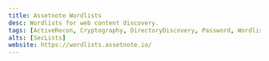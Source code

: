 ```yaml
---
title: Assetnote Wordlists
desc: Wordlists for web content discovery.
tags: [ActiveRecon, Cryptography, DirectoryDiscovery, Password, Wordlists]
alts: [SecLists]
website: https://wordlists.assetnote.io/
---
```

